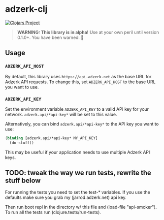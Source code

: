 # adzerk-clj

[![Clojars Project](https://img.shields.io/clojars/v/adzerk/adzerk-clj.svg)](https://clojars.org/adzerk/adzerk-clj)

> **WARNING: This library is in alpha!** Use at your own peril until version 0.1.0+. You have been warned. :ghost:

## Usage

### `ADZERK_API_HOST`

By default, this library uses `https://api.adzerk.net` as the base URL for Adzerk API requests. To change this, set `ADZERK_API_HOST` to the base URL you want to use.

### `ADZERK_API_KEY`

Set the environment variable `ADZERK_API_KEY` to a valid API key for your network. `adzerk.api/*api-key*` will be set to this value.

Alternatively, you can bind `adzerk.api/*api-key*` to the API key you want to use:

```clojure
(binding [adzerk.api/*api-key* MY_API_KEY]
  (do-stuff))
```

This may be useful if your application needs to use multiple Adzerk API keys.

## TODO: tweak the way we run tests, rewrite the stuff below

For running the tests you need to set the test-* variables. If you use the
defaults make sure you grab my (jarrod.adzerk.net) api key.

Then run boot repl in the directory w/ this file and (load-file "api-smoker").
To run all the tests run (clojure.tests/run-tests).

